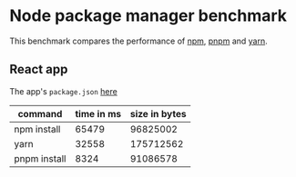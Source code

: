 
# Node package manager benchmark

This benchmark compares the performance of [npm](https://github.com/npm/npm), [pnpm](https://github.com/rstacruz/pnpm) and [yarn](https://github.com/yarnpkg/yarn).

## React app

The app's `package.json` [here](./fixtures/react-app/package.json)

| command | time in ms | size in bytes |
| --- | --- | --- |
| npm install | 65479 | 96825002 |
| yarn | 32558 | 175712562 |
| pnpm install | 8324 | 91086578 |
